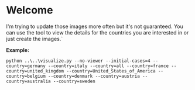 # Welcome

I'm trying to update those images more often but it's not guaranteed.
You can use the tool to view the details for the countries you
are interested in or just create the images.`

**Example:**

```
python ..\..\visualize.py --no-viewer --initial-cases=4 --country=germany --country=italy --country=all --country=france --country=united_kingdom --country=United_States_of_America --country=belgium --country=denmark --country=austria --country=australia --country=sweden
```
